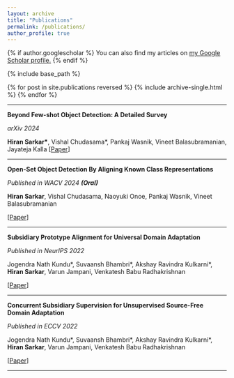 ```yaml
---
layout: archive
title: "Publications"
permalink: /publications/
author_profile: true
---
```


{% if author.googlescholar %}
  You can also find my articles on <u><a href="{{author.googlescholar}}">my Google Scholar profile</a>.</u>
{% endif %}

{% include base_path %}

{% for post in site.publications reversed %}
  {% include archive-single.html %}
{% endfor %}

---

**Beyond Few-shot Object Detection: A Detailed Survey**

*arXiv 2024*

**Hiran Sarkar\***, Vishal Chudasama\*, Pankaj Wasnik, Vineet Balasubramanian, Jayateja Kalla
[[Paper](https://arxiv.org/pdf/2408.14249)]

---

**Open-Set Object Detection By Aligning Known Class Representations**

*Published in WACV 2024 **(Oral)***

**Hiran Sarkar**, Vishal Chudasama, Naoyuki Onoe, Pankaj Wasnik, Vineet Balasubramanian

[[Paper](https://openaccess.thecvf.com/content/WACV2024/papers/Sarkar_Open-Set_Object_Detection_by_Aligning_Known_Class_Representations_WACV_2024_paper.pdf)]

---

**Subsidiary Prototype Alignment for Universal Domain Adaptation**

*Published in NeurIPS 2022*

Jogendra Nath Kundu\*, Suvaansh Bhambri\*, Akshay Ravindra Kulkarni\*, **Hiran Sarkar**, Varun Jampani, Venkatesh Babu Radhakrishnan

[[Paper](https://arxiv.org/abs/2210.15909)]

---

**Concurrent Subsidiary Supervision for Unsupervised Source-Free Domain Adaptation**

*Published in ECCV 2022*

Jogendra Nath Kundu\*, Suvaansh Bhambri\*, Akshay Ravindra Kulkarni\*, **Hiran Sarkar**, Varun Jampani, Venkatesh Babu Radhakrishnan

[[Paper](https://arxiv.org/abs/2207.13247)]

---
